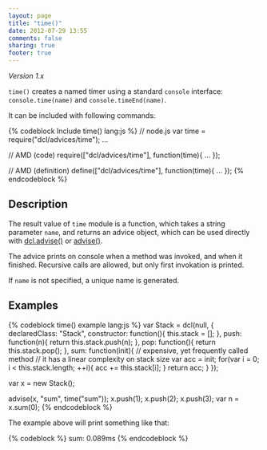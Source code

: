 ```yaml
---
layout: page
title: "time()"
date: 2012-07-29 13:55
comments: false
sharing: true
footer: true
---
```


*Version 1.x*

`time()` creates a named timer using a standard `console` interface:
`console.time(name)` and `console.timeEnd(name)`.

It can be included with following commands:

{% codeblock Include time() lang:js %}
// node.js
var time = require("dcl/advices/time");
...

// AMD (code)
require(["dcl/advices/time"], function(time){
  ...
});

// AMD (definition)
define(["dcl/advices/time"], function(time){
  ...
});
{% endcodeblock %}

## Description

The result value of `time` module is a function, which takes a string parameter
`name`, and returns an advice object, which can be used directly
with [dcl.advise()](../dcl_js/advise) or [advise()](../advise_js/advise).

The advice prints on console when a method was invoked, and when it finished.
Recursive calls are allowed, but only first invokation is printed.

If `name` is not specified, a unique name is generated.

## Examples

{% codeblock time() example lang:js %}
var Stack = dcl(null, {
  declaredClass: "Stack",
  constructor: function(){
    this.stack = [];
  },
  push: function(n){
    return this.stack.push(n);
  },
  pop: function(){
    return this.stack.pop();
  },
  sum: function(init){
    // expensive, yet frequently called method
    // it has a linear complexity on stack size
    var acc = init;
    for(var i = 0; i < this.stack.length; ++i){
      acc += this.stack[i];
    }
    return acc;
  }
});

var x = new Stack();

advise(x, "sum", time("sum"));
x.push(1);
x.push(2);
x.push(3);
var n = x.sum(0);
{% endcodeblock %}

The example above will print something like that:

{% codeblock %}
sum: 0.089ms
{% endcodeblock %}
